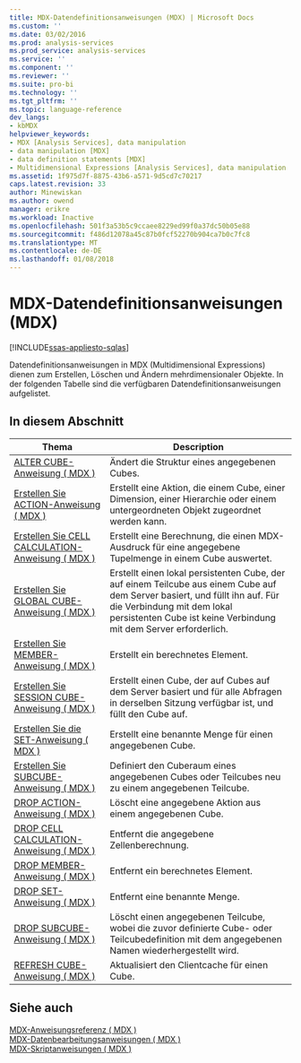 ```yaml
---
title: MDX-Datendefinitionsanweisungen (MDX) | Microsoft Docs
ms.custom: ''
ms.date: 03/02/2016
ms.prod: analysis-services
ms.prod_service: analysis-services
ms.service: ''
ms.component: ''
ms.reviewer: ''
ms.suite: pro-bi
ms.technology: ''
ms.tgt_pltfrm: ''
ms.topic: language-reference
dev_langs:
- kbMDX
helpviewer_keywords:
- MDX [Analysis Services], data manipulation
- data manipulation [MDX]
- data definition statements [MDX]
- Multidimensional Expressions [Analysis Services], data manipulation
ms.assetid: 1f975d7f-8875-43b6-a571-9d5cd7c70217
caps.latest.revision: 33
author: Minewiskan
ms.author: owend
manager: erikre
ms.workload: Inactive
ms.openlocfilehash: 501f3a53b5c9ccaee8229ed99f0a37dc50b05e88
ms.sourcegitcommit: f486d12078a45c87b0fcf52270b904ca7b0c7fc8
ms.translationtype: MT
ms.contentlocale: de-DE
ms.lasthandoff: 01/08/2018
---
```

# <a name="mdx-data-definition-statements-mdx"></a>MDX-Datendefinitionsanweisungen (MDX)
[!INCLUDE[ssas-appliesto-sqlas](../includes/ssas-appliesto-sqlas.md)]

  Datendefinitionsanweisungen in MDX (Multidimensional Expressions) dienen zum Erstellen, Löschen und Ändern mehrdimensionaler Objekte. In der folgenden Tabelle sind die verfügbaren Datendefinitionsanweisungen aufgelistet.  
  
## <a name="in-this-section"></a>In diesem Abschnitt  
  
|Thema|Description|  
|-----------|-----------------|  
|[ALTER CUBE-Anweisung &#40; MDX &#41;](../mdx/mdx-data-definition-alter-cube.md)|Ändert die Struktur eines angegebenen Cubes.|  
|[Erstellen Sie ACTION-Anweisung &#40; MDX &#41;](../mdx/mdx-data-definition-create-action.md)|Erstellt eine Aktion, die einem Cube, einer Dimension, einer Hierarchie oder einem untergeordneten Objekt zugeordnet werden kann.|  
|[Erstellen Sie CELL CALCULATION-Anweisung &#40; MDX &#41;](../mdx/mdx-data-definition-create-cell-calculation.md)|Erstellt eine Berechnung, die einen MDX-Ausdruck für eine angegebene Tupelmenge in einem Cube auswertet.|  
|[Erstellen Sie GLOBAL CUBE-Anweisung &#40; MDX &#41;](../mdx/mdx-data-definition-create-global-cube.md)|Erstellt einen lokal persistenten Cube, der auf einem Teilcube aus einem Cube auf dem Server basiert, und füllt ihn auf. Für die Verbindung mit dem lokal persistenten Cube ist keine Verbindung mit dem Server erforderlich.|  
|[Erstellen Sie MEMBER-Anweisung &#40; MDX &#41;](../mdx/mdx-data-definition-create-member.md)|Erstellt ein berechnetes Element.|  
|[Erstellen Sie SESSION CUBE-Anweisung &#40; MDX &#41;](../mdx/mdx-data-definition-create-session-cube.md)|Erstellt einen Cube, der auf Cubes auf dem Server basiert und für alle Abfragen in derselben Sitzung verfügbar ist, und füllt den Cube auf.|  
|[Erstellen Sie die SET-Anweisung &#40; MDX &#41;](../mdx/mdx-data-definition-create-set.md)|Erstellt eine benannte Menge für einen angegebenen Cube.|  
|[Erstellen Sie SUBCUBE-Anweisung &#40; MDX &#41;](../mdx/mdx-data-definition-create-subcube.md)|Definiert den Cuberaum eines angegebenen Cubes oder Teilcubes neu zu einem angegebenen Teilcube.|  
|[DROP ACTION-Anweisung &#40; MDX &#41;](../mdx/mdx-data-definition-drop-action.md)|Löscht eine angegebene Aktion aus einem angegebenen Cube.|  
|[DROP CELL CALCULATION-Anweisung &#40; MDX &#41;](../mdx/mdx-data-definition-drop-cell-calculation.md)|Entfernt die angegebene Zellenberechnung.|  
|[DROP MEMBER-Anweisung &#40; MDX &#41;](../mdx/mdx-data-definition-drop-member.md)|Entfernt ein berechnetes Element.|  
|[DROP SET-Anweisung &#40; MDX &#41;](../mdx/mdx-data-definition-drop-set.md)|Entfernt eine benannte Menge.|  
|[DROP SUBCUBE-Anweisung &#40; MDX &#41;](../mdx/mdx-data-definition-drop-subcube.md)|Löscht einen angegebenen Teilcube, wobei die zuvor definierte Cube- oder Teilcubedefinition mit dem angegebenen Namen wiederhergestellt wird.|  
|[REFRESH CUBE-Anweisung &#40; MDX &#41;](../mdx/mdx-data-definition-refresh-cube.md)|Aktualisiert den Clientcache für einen Cube.|  
  
## <a name="see-also"></a>Siehe auch  
 [MDX-Anweisungsreferenz &#40; MDX &#41;](../mdx/mdx-statement-reference-mdx.md)   
 [MDX-Datenbearbeitungsanweisungen &#40; MDX &#41;](../mdx/mdx-data-manipulation-statements-mdx.md)   
 [MDX-Skriptanweisungen &#40; MDX &#41;](../mdx/mdx-scripting-statements-mdx.md)  
  
  
